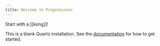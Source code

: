 ```yaml
---
title: Welcome to Progressions
---
```


Start with a [[kong]]!

This is a blank Quartz installation.
See the [documentation](https://quartz.jzhao.xyz) for how to get started.
